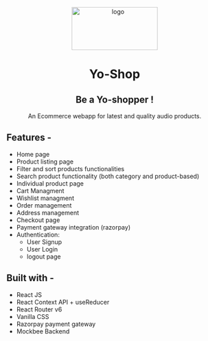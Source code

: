 <div align="center">
  <img src="https://res-console.cloudinary.com/yuvraj1905/thumbnails/v1/image/upload/v1686119487/eS1JY29uX3p5cXVhdQ==/as_is" height="100" width="200" alt="logo"/>
  
# Yo-Shop
## Be a Yo-shopper !  
  An Ecommerce webapp for latest and quality audio products.
</div>

## **Features -**

- Home page
- Product listing page
- Filter and sort products functionalities
- Search product functionality (both category and product-based)
- Individual product page
- Cart Managment
- Wishlist managment
- Order management
- Address management
- Checkout page
- Payment gateway integration (razorpay)
- Authentication:
  - User Signup
  - User Login
  - logout page

## **Built with -**

- React JS
- React Context API + useReducer
- React Router v6
- Vanilla CSS
- Razorpay payment gateway
- Mockbee Backend

<!-- ## **Demo -** -->
